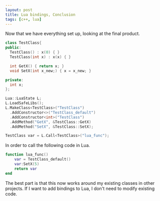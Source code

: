 ```yaml
---
layout: post
title: Lua bindings, Conclusion
tags: [c++, lua]
---
```


Now that we have everything set up, looking at the final product.

```c++
class TestClass{
public:
  TestClass() : x(0) { }
  TestClass(int x) : x(x) { }

  int GetX() { return x; }
  void SetX(int x_new;) { x = x_new; }

private:
  int x;
};

Lua::LuaState L;
L.LoadSafeLibs();
L.MakeClass<TestClass>("TestClass")
  .AddConstructor<>("TestClass_default")
  .AddConstructor<int>("TestClass")
  .AddMethod("GetX", &TestClass::GetX)
  .AddMethod("SetX", &TestClass::SetX);

TestClass var = L.Call<TestClass>("lua_func");
```

In order to call the following code in Lua.

```lua
function lua_func()
    var = TestClass_default()
    var:SetX(5)
    return var
end
```

The best part is that this now works around my existing classes in other projects.
If I want to add bindings to Lua, I don't need to modify existing code.
